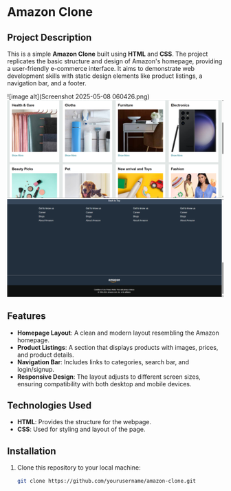 
# Amazon Clone

## Project Description

This is a simple **Amazon Clone** built using **HTML** and **CSS**. The project replicates the basic structure and design of Amazon's homepage, providing a user-friendly e-commerce interface. It aims to demonstrate web development skills with static design elements like product listings, a navigation bar, and a footer.

![image alt](Screenshot 2025-05-08 060426.png)
![image alt](https://github.com/AadityaChaudhary-git/Amazon-Clone/blob/45e0c05791e0cc90a41ccbd1d41bd834695a777a/Screenshot%202025-05-07%20213707.png)
![image alt](https://github.com/AadityaChaudhary-git/Amazon-Clone/blob/78b7d701f36b513483f1938000e4b4755248d0f8/Screenshot%202025-05-07%20213729.png)
## Features

- **Homepage Layout**: A clean and modern layout resembling the Amazon homepage.
- **Product Listings**: A section that displays products with images, prices, and product details.
- **Navigation Bar**: Includes links to categories, search bar, and login/signup.
- **Responsive Design**: The layout adjusts to different screen sizes, ensuring compatibility with both desktop and mobile devices.

## Technologies Used

- **HTML**: Provides the structure for the webpage.
- **CSS**: Used for styling and layout of the page.

## Installation

1. Clone this repository to your local machine:
   ```bash
   git clone https://github.com/yourusername/amazon-clone.git
